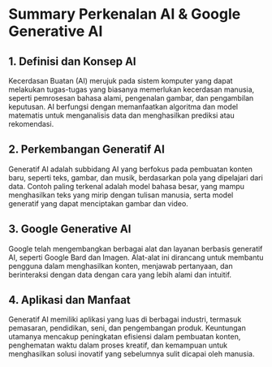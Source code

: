 # Summary Perkenalan AI & Google Generative AI

## 1. Definisi dan Konsep AI
Kecerdasan Buatan (AI) merujuk pada sistem komputer yang dapat melakukan tugas-tugas yang biasanya memerlukan kecerdasan manusia, seperti pemrosesan bahasa alami, pengenalan gambar, dan pengambilan keputusan. AI berfungsi dengan memanfaatkan algoritma dan model matematis untuk menganalisis data dan menghasilkan prediksi atau rekomendasi.

## 2. Perkembangan Generatif AI
Generatif AI adalah subbidang AI yang berfokus pada pembuatan konten baru, seperti teks, gambar, dan musik, berdasarkan pola yang dipelajari dari data. Contoh paling terkenal adalah model bahasa besar, yang mampu menghasilkan teks yang mirip dengan tulisan manusia, serta model generatif yang dapat menciptakan gambar dan video.

## 3. Google Generative AI
Google telah mengembangkan berbagai alat dan layanan berbasis generatif AI, seperti Google Bard dan Imagen. Alat-alat ini dirancang untuk membantu pengguna dalam menghasilkan konten, menjawab pertanyaan, dan berinteraksi dengan data dengan cara yang lebih alami dan intuitif.

## 4. Aplikasi dan Manfaat
Generatif AI memiliki aplikasi yang luas di berbagai industri, termasuk pemasaran, pendidikan, seni, dan pengembangan produk. Keuntungan utamanya mencakup peningkatan efisiensi dalam pembuatan konten, penghematan waktu dalam proses kreatif, dan kemampuan untuk menghasilkan solusi inovatif yang sebelumnya sulit dicapai oleh manusia.
